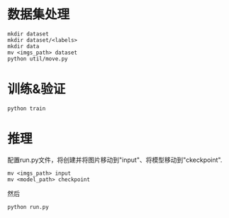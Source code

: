 # 数据集处理
```
mkdir dataset
mkdir dataset/<labels>
mkdir data
mv <imgs_path> dataset
python util/move.py
```

# 训练&验证
```
python train
```

# 推理
配置run.py文件，将创建并将图片移动到"input"、将模型移动到"ckeckpoint".
```
mv <imgs_path> input
mv <model_path> checkpoint
```
然后
```
python run.py
```
